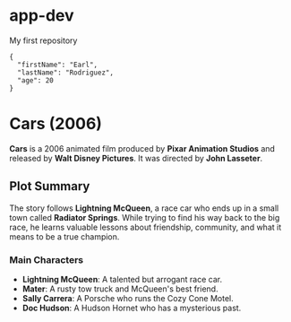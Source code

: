  # app-dev
My first repository
```
{
  "firstName": "Earl",
  "lastName": "Rodriguez",
  "age": 20
}
```
# Cars (2006)

**Cars** is a 2006 animated film produced by **Pixar Animation Studios** and released by **Walt Disney Pictures**. It was directed by **John Lasseter**.

## Plot Summary

The story follows **Lightning McQueen**, a race car who ends up in a small town called **Radiator Springs**. While trying to find his way back to the big race, he learns valuable lessons about friendship, community, and what it means to be a true champion.

### Main Characters

- **Lightning McQueen**: A talented but arrogant race car.
- **Mater**: A rusty tow truck and McQueen's best friend.
- **Sally Carrera**: A Porsche who runs the Cozy Cone Motel.
- **Doc Hudson**: A Hudson Hornet who has a mysterious past.

